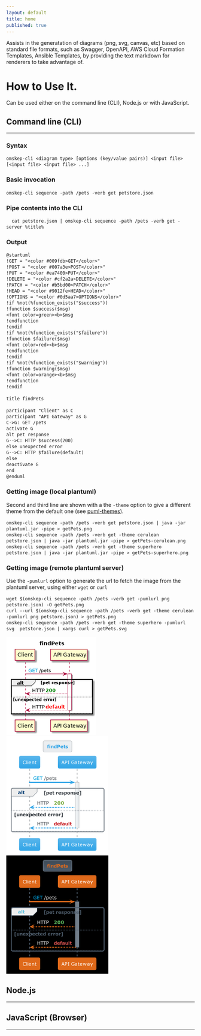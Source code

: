 ```yaml
---
layout: default
title: home
published: true
---
```


Assists in the generatation of diagrams (png, svg, canvas, etc) based on standard file formats, such as Swagger, OpenAPI, AWS Cloud Formation Templates, Ansible Templates, by providing the text markdown for renderers to take advantage of.

# How to Use It.
Can be used either on the command line (CLI), Node.js or with JavaScript.

## Command line (CLI)
<hr/>
  
### Syntax
~~~
omskep-cli <diagram type> [options (key/value pairs)] <input file> [<input file> <input file> ...]

~~~

### Basic invocation
~~~
omskep-cli sequence -path /pets -verb get petstore.json
~~~

### Pipe contents into the CLI
~~~
  cat petstore.json | omskep-cli sequence -path /pets -verb get -server %title% 
~~~

### Output
~~~
@startuml
!GET = "<color #009fdb>GET</color>"
!POST = "<color #007a3e>POST</color>"
!PUT = "<color #ea7400>PUT</color>"
!DELETE = "<color #cf2a2a>DELETE</color>"
!PATCH = "<color #b5bd00>PATCH</color>"
!HEAD = "<color #9012fe>HEAD</color>"
!OPTIONS = "<color #0d5aa7>OPTIONS</color>"
!if %not(%function_exists("$success"))
!function $success($msg)
<font color=green><b>$msg
!endfunction
!endif
!if %not(%function_exists("$failure"))
!function $failure($msg)
<font color=red><b>$msg
!endfunction
!endif
!if %not(%function_exists("$warning"))
!function $warning($msg)
<font color=orange><b>$msg
!endfunction
!endif

title findPets

participant "Client" as C
participant "API Gateway" as G
C->G: GET /pets
activate G
alt pet response
G-->C: HTTP $success(200)
else unexpected error
G-->C: HTTP $failure(default)
else 
deactivate G
end
@enduml

~~~

### Getting image (local plantuml)
Second and third line are shown with a the ``-theme`` option to give a different theme from the default one (see [puml-themes](https://bschwarz.github.io/puml-themes/)).
~~~
omskep-cli sequence -path /pets -verb get petstore.json | java -jar plantuml.jar -pipe > getPets.png
omskep-cli sequence -path /pets -verb get -theme cerulean petstore.json | java -jar plantuml.jar -pipe > getPets-cerulean.png
omskep-cli sequence -path /pets -verb get -theme superhero petstore.json | java -jar plantuml.jar -pipe > getPets-superhero.png
~~~

### Getting image (remote plantuml server)
Use the ``-pumlurl`` option to generate the url to fetch the image from the plantuml server, using either ``wget`` or ``curl``
~~~
wget $(omskep-cli sequence -path /pets -verb get -pumlurl png petstore.json) -O getPets.png
curl --url $(omskep-cli sequence -path /pets -verb get -theme cerulean -pumlurl png petstore.json) > getPets.png
omskep-cli sequence -path /pets -verb get -theme superhero -pumlurl svg  petstore.json | xargs curl > getPets.svg
~~~

![getPets Diagram](getPets.png) ![getPets Cerulean Diagram](getPets-cerulean.png) ![getPets Superhero Diagram](getPets-superhero.png)


## Node.js
<hr/>

## JavaScript (Browser)
<hr/>

